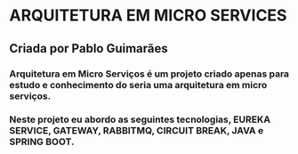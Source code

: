 # ARQUITETURA EM MICRO SERVICES

## Criada por Pablo Guimarães

### Arquitetura em Micro Serviços é um projeto criado apenas para estudo e conhecimento do seria uma arquitetura em micro serviços.
### Neste projeto eu abordo as seguintes tecnologias, EUREKA SERVICE, GATEWAY, RABBITMQ, CIRCUIT BREAK, JAVA e SPRING BOOT.


